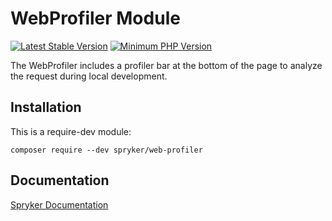 # WebProfiler Module
[![Latest Stable Version](https://poser.pugx.org/spryker/web-profiler/v/stable.svg)](https://packagist.org/packages/spryker/web-profiler)
[![Minimum PHP Version](https://img.shields.io/badge/php-%3E%3D%207.4-8892BF.svg)](https://php.net/)

The WebProfiler includes a profiler bar at the bottom of the page to analyze the request during local development.

## Installation

This is a require-dev module:
```
composer require --dev spryker/web-profiler
```

## Documentation

[Spryker Documentation](https://academy.spryker.com/developing_with_spryker/module_guide/modules.html)
